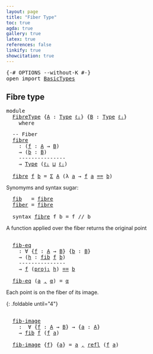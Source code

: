 ```yaml
---
layout: page
title: "Fiber Type"
toc: true
agda: true
gallery: true
latex: true
references: false
linkify: true
showcitation: true
---
```


<div class="hide" >
<pre class="Agda">
<a id="174" class="Symbol">{-#</a> <a id="178" class="Keyword">OPTIONS</a> <a id="186" class="Pragma">--without-K</a> <a id="198" class="Symbol">#-}</a>
<a id="202" class="Keyword">open</a> <a id="207" class="Keyword">import</a> <a id="214" href="BasicTypes.html" class="Module">BasicTypes</a>
</pre>
</div>

## Fibre type

<pre class="Agda">
<a id="272" class="Keyword">module</a>
  <a id="281" href="FibreType.html" class="Module">FibreType</a> <a id="291" class="Symbol">{</a><a id="292" href="FibreType.html#292" class="Bound">A</a> <a id="294" class="Symbol">:</a> <a id="296" href="Intro.html#2766" class="Function">Type</a> <a id="301" href="Intro.html#3320" class="Generalizable">ℓᵢ</a><a id="303" class="Symbol">}</a> <a id="305" class="Symbol">{</a><a id="306" href="FibreType.html#306" class="Bound">B</a> <a id="308" class="Symbol">:</a> <a id="310" href="Intro.html#2766" class="Function">Type</a> <a id="315" href="Intro.html#3323" class="Generalizable">ℓⱼ</a><a id="317" class="Symbol">}</a>
    <a id="323" class="Keyword">where</a>
</pre>

<pre class="Agda">
  <a id="356" class="Comment">-- Fiber</a>
  <a id="fibre"></a><a id="367" href="FibreType.html#367" class="Function">fibre</a>
    <a id="377" class="Symbol">:</a> <a id="379" class="Symbol">(</a><a id="380" href="FibreType.html#380" class="Bound">f</a> <a id="382" class="Symbol">:</a> <a id="384" href="FibreType.html#292" class="Bound">A</a> <a id="386" class="Symbol">→</a> <a id="388" href="FibreType.html#306" class="Bound">B</a><a id="389" class="Symbol">)</a>
    <a id="395" class="Symbol">→</a> <a id="397" class="Symbol">(</a><a id="398" href="FibreType.html#398" class="Bound">b</a> <a id="400" class="Symbol">:</a> <a id="402" href="FibreType.html#306" class="Bound">B</a><a id="403" class="Symbol">)</a>
    <a id="409" class="Comment">---------------</a>
    <a id="429" class="Symbol">→</a> <a id="431" href="Intro.html#2766" class="Function">Type</a> <a id="436" class="Symbol">(</a><a id="437" href="FibreType.html#301" class="Bound">ℓᵢ</a> <a id="440" href="Agda.Primitive.html#657" class="Primitive Operator">⊔</a> <a id="442" href="FibreType.html#315" class="Bound">ℓⱼ</a><a id="444" class="Symbol">)</a>

  <a id="449" href="FibreType.html#367" class="Function">fibre</a> <a id="455" href="FibreType.html#455" class="Bound">f</a> <a id="457" href="FibreType.html#457" class="Bound">b</a> <a id="459" class="Symbol">=</a> <a id="461" href="BasicTypes.html#1689" class="Function">Σ</a> <a id="463" href="FibreType.html#292" class="Bound">A</a> <a id="465" class="Symbol">(λ</a> <a id="468" href="FibreType.html#468" class="Bound">a</a> <a id="470" class="Symbol">→</a> <a id="472" href="FibreType.html#455" class="Bound">f</a> <a id="474" href="FibreType.html#468" class="Bound">a</a> <a id="476" href="BasicTypes.html#4338" class="Datatype Operator">==</a> <a id="479" href="FibreType.html#457" class="Bound">b</a><a id="480" class="Symbol">)</a>
</pre>

Synomyms and syntax sugar:

<pre class="Agda">
  <a id="fib"></a><a id="537" href="FibreType.html#537" class="Function">fib</a>   <a id="543" class="Symbol">=</a> <a id="545" href="FibreType.html#367" class="Function">fibre</a>
  <a id="fiber"></a><a id="553" href="FibreType.html#553" class="Function">fiber</a> <a id="559" class="Symbol">=</a> <a id="561" href="FibreType.html#367" class="Function">fibre</a>
  
  <a id="572" class="Keyword">syntax</a> <a id="579" href="FibreType.html#367" class="Function">fibre</a> <a id="585" class="Bound">f</a> <a id="587" class="Bound">b</a> <a id="589" class="Symbol">=</a> <a id="591" class="Bound">f</a> <a id="593" class="Function">//</a> <a id="596" class="Bound">b</a>
</pre>

A function applied over the fiber returns the original point

<pre class="Agda">
  
  <a id="fib-eq"></a><a id="690" href="FibreType.html#690" class="Function">fib-eq</a>
    <a id="701" class="Symbol">:</a> <a id="703" class="Symbol">∀</a> <a id="705" class="Symbol">{</a><a id="706" href="FibreType.html#706" class="Bound">f</a> <a id="708" class="Symbol">:</a> <a id="710" href="FibreType.html#292" class="Bound">A</a> <a id="712" class="Symbol">→</a> <a id="714" href="FibreType.html#306" class="Bound">B</a><a id="715" class="Symbol">}</a> <a id="717" class="Symbol">{</a><a id="718" href="FibreType.html#718" class="Bound">b</a> <a id="720" class="Symbol">:</a> <a id="722" href="FibreType.html#306" class="Bound">B</a><a id="723" class="Symbol">}</a>
    <a id="729" class="Symbol">→</a> <a id="731" class="Symbol">(</a><a id="732" href="FibreType.html#732" class="Bound">h</a> <a id="734" class="Symbol">:</a> <a id="736" href="FibreType.html#537" class="Function">fib</a> <a id="740" href="FibreType.html#706" class="Bound">f</a> <a id="742" href="FibreType.html#718" class="Bound">b</a><a id="743" class="Symbol">)</a>
    <a id="749" class="Comment">---------------</a>
    <a id="769" class="Symbol">→</a> <a id="771" href="FibreType.html#706" class="Bound">f</a> <a id="773" class="Symbol">(</a><a id="774" href="BasicTypes.html#1763" class="Function">proj₁</a> <a id="780" href="FibreType.html#732" class="Bound">h</a><a id="781" class="Symbol">)</a> <a id="783" href="BasicTypes.html#4338" class="Datatype Operator">==</a> <a id="786" href="FibreType.html#718" class="Bound">b</a>

  <a id="791" href="FibreType.html#690" class="Function">fib-eq</a> <a id="798" class="Symbol">(</a><a id="799" href="FibreType.html#799" class="Bound">a</a> <a id="801" href="BasicTypes.html#1581" class="InductiveConstructor Operator">,</a> <a id="803" href="FibreType.html#803" class="Bound">α</a><a id="804" class="Symbol">)</a> <a id="806" class="Symbol">=</a> <a id="808" href="FibreType.html#803" class="Bound">α</a>
</pre>

Each point is on the fiber of its image.

{: .foldable until="4"}
<pre class="Agda">
  
  <a id="fib-image"></a><a id="906" href="FibreType.html#906" class="Function">fib-image</a>
    <a id="920" class="Symbol">:</a>  <a id="923" class="Symbol">∀</a> <a id="925" class="Symbol">{</a><a id="926" href="FibreType.html#926" class="Bound">f</a> <a id="928" class="Symbol">:</a> <a id="930" href="FibreType.html#292" class="Bound">A</a> <a id="932" class="Symbol">→</a> <a id="934" href="FibreType.html#306" class="Bound">B</a><a id="935" class="Symbol">}</a> <a id="937" class="Symbol">→</a> <a id="939" class="Symbol">{</a><a id="940" href="FibreType.html#940" class="Bound">a</a> <a id="942" class="Symbol">:</a> <a id="944" href="FibreType.html#292" class="Bound">A</a><a id="945" class="Symbol">}</a>
    <a id="951" class="Symbol">→</a> <a id="953" href="FibreType.html#537" class="Function">fib</a> <a id="957" href="FibreType.html#926" class="Bound">f</a> <a id="959" class="Symbol">(</a><a id="960" href="FibreType.html#926" class="Bound">f</a> <a id="962" href="FibreType.html#940" class="Bound">a</a><a id="963" class="Symbol">)</a>

  <a id="968" href="FibreType.html#906" class="Function">fib-image</a> <a id="978" class="Symbol">{</a><a id="979" href="FibreType.html#979" class="Bound">f</a><a id="980" class="Symbol">}</a> <a id="982" class="Symbol">{</a><a id="983" href="FibreType.html#983" class="Bound">a</a><a id="984" class="Symbol">}</a> <a id="986" class="Symbol">=</a> <a id="988" href="FibreType.html#983" class="Bound">a</a> <a id="990" href="BasicTypes.html#1581" class="InductiveConstructor Operator">,</a> <a id="992" href="BasicTypes.html#4630" class="Function">refl</a> <a id="997" class="Symbol">(</a><a id="998" href="FibreType.html#979" class="Bound">f</a> <a id="1000" href="FibreType.html#983" class="Bound">a</a><a id="1001" class="Symbol">)</a>
</pre>
